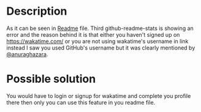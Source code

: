 # Description
As it can be seen in [Readme](https://github.com/seanpm2001/seanpm2001/blob/master/README.md) file. Third github-readme-stats is showing an error and the reason behind it is that either you haven't signed up on https://wakatime.com/ or you are not using wakatime's username in link instead I saw you used GitHub's username but it was clearly mentioned by [@anuraghazara](https://github.com/anuraghazra/github-readme-stats#wakatime-week-stats). 

# Possible solution
You would have to login or signup for wakatime and complete you profile there then only you can use this feature in you readme file.
